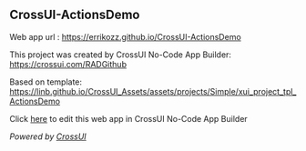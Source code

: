 ## CrossUI-ActionsDemo
Web app url : https://errikozz.github.io/CrossUI-ActionsDemo

This project was created by CrossUI No-Code App Builder: https://crossui.com/RADGithub

Based on template: https://linb.github.io/CrossUI_Assets/assets/projects/Simple/xui_project_tpl_ActionsDemo

Click [here](https://crossui.com/RADGithub/#!from=github&owner=errikozz&repo=CrossUI-ActionsDemo) to edit this web app in CrossUI No-Code App Builder

<i>Powered by [CrossUI](https://crossui.com)</i>
